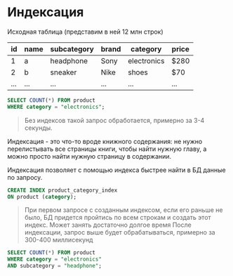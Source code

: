 # Индексация

Исходная таблица (представим в ней 12 млн строк)

|id|name|subcategory|brand|category|price|
|--|--|--|--|--|--|
| 1| a| headphone| Sony | electronics| $280|
| 2| b| sneaker| Nike | shoes| $70|
| ...| ...| ...| ... | ...| ...|


```sql
SELECT COUNT(*) FROM product
WHERE category = "electronics";
```

> Без индексов такой запрос обработается, примерно за 3-4 секунды.

Индексация - это что-то вроде книжного содержания: не нужно перелистывать все страницы книги, чтобы найти нужную главу, а можно просто найти нужную страницу в содержании.

Индексация позволяет с помощью индекса быстрее найти в БД данные по запросу.

```sql
CREATE INDEX product_category_index
ON product (category);
```

> При первом запросе с созданным индексом, если его раньше не было, БД придется пройтись по всем строкам и создать этот индекс. Может занять достаточно долгое время
> После индексации, запрос выше будет обрабатываться, примерно за 300-400 миллисекунд

```sql
SELECT COUNT(*) FROM product
WHERE category = "electronics"
AND subcategory = "headphone";
```

